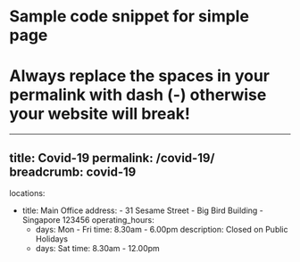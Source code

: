 # Sample code snippet for simple page
# Always replace the spaces in your permalink with dash (-) otherwise your website will break!
---
title: Covid-19
permalink: /covid-19/
breadcrumb: covid-19
---
locations:
  - title: Main Office
    address:
        - 31 Sesame Street
        - Big Bird Building
        - Singapore 123456
    operating_hours:
      - days: Mon - Fri
        time: 8.30am - 6.00pm
        description: Closed on Public Holidays
      - days: Sat
        time: 8.30am - 12.00pm
